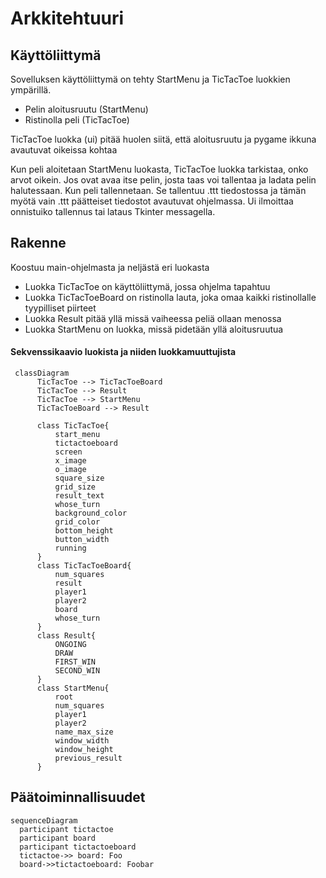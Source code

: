 # Arkkitehtuuri

## Käyttöliittymä

Sovelluksen käyttöliittymä on tehty StartMenu ja TicTacToe luokkien ympärillä.

- Pelin aloitusruutu (StartMenu)
- Ristinolla peli (TicTacToe)

TicTacToe luokka (ui) pitää huolen siitä, että aloitusruutu ja pygame ikkuna avautuvat oikeissa kohtaa

Kun peli aloitetaan StartMenu luokasta, TicTacToe luokka tarkistaa, onko arvot oikein. Jos ovat avaa itse pelin, josta taas voi tallentaa ja ladata pelin halutessaan. Kun peli tallennetaan. Se tallentuu .ttt tiedostossa ja tämän myötä vain .ttt päätteiset tiedostot avautuvat ohjelmassa. Ui ilmoittaa onnistuiko tallennus tai lataus Tkinter messagella.

## Rakenne

Koostuu main-ohjelmasta ja neljästä eri luokasta
- Luokka TicTacToe on käyttöliittymä, jossa ohjelma tapahtuu
- Luokka TicTacToeBoard on ristinolla lauta, joka omaa kaikki ristinollalle tyypilliset piirteet
- Luokka Result pitää yllä missä vaiheessa peliä ollaan menossa
- Luokka StartMenu on luokka, missä pidetään yllä aloitusruutua

#### Sekvenssikaavio luokista ja niiden luokkamuuttujista


```mermaid
 classDiagram
      TicTacToe --> TicTacToeBoard
      TicTacToe --> Result
      TicTacToe --> StartMenu
      TicTacToeBoard --> Result
      
      class TicTacToe{
          start_menu
          tictactoeboard
          screen
          x_image
          o_image
          square_size
          grid_size
          result_text
          whose_turn
          background_color
          grid_color
          bottom_height
          button_width
          running
      }
      class TicTacToeBoard{
          num_squares
          result
          player1
          player2
          board
          whose_turn
      }
      class Result{
          ONGOING
          DRAW
          FIRST_WIN
          SECOND_WIN
      }
      class StartMenu{
          root
          num_squares
          player1
          player2
          name_max_size
          window_width
          window_height
          previous_result
      }
```

## Päätoiminnallisuudet

```mermaid
sequenceDiagram
  participant tictactoe
  participant board
  participant tictactoeboard
  tictactoe->> board: Foo
  board->>tictactoeboard: Foobar
```
